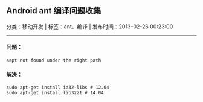 ## Android ant 编译问题收集

分类：移动开发 | 标签：ant、编译 | 发布时间：2013-02-26 00:23:00

___

#### 问题：

```
aapt not found under the right path
```

#### 解决：

```	
sudo apt-get install ia32-libs # 12.04
sudo apt-get install lib32z1 # 14.04
```
